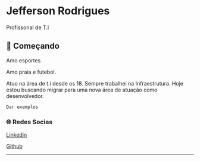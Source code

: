 # Jefferson Rodrigues

Profissonal de T.I

## 🚀 Começando

Amo esportes

Amo praia e futebol.

Atuo na área de t.i desde os 18. Sempre trabalhei na Infraestrutura. Hoje estou buscando migrar para uma nova área de atuação como desenvolvedor.

```
Dar exemplos
```

### 🌐 Redes Socias

[Linkedin](https://www.linkedin.com/in/jefferson-rodrigues-266ba67b/)

[Github](https://github.com/rodriiguess)


---
